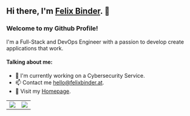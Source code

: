 <h2>
  Hi there, I'm <a href="https://www.felixbinder.at/" target="_blank" rel="noreferrer">Felix Binder</a>. 👋
</h2>

<h3>
  Welcome to my Github Profile!
</h3>

<p>
  I'm a Full-Stack and DevOps Engineer with a passion to develop create applications that work.
</p> 

<h4>Talking about me: </h4>
<ul>
  <li>🚀 I'm currently working on a Cybersecurity Service.</li>
  <li>📫 Contact me <a href="mailto:hello@felixbinder.at" target="_blank" rel="noreferrer">hello@felixbinder.at</a>.</li>
  <li>📝 Visit my <a href="https://wwww.felixbinder.at" target="_blank" rel="noreferrer">Homepage</a>.</li>
</ul>

<table>
  <tr>
    <td>
      <img src="https://github-readme-stats.vercel.app/api?username=Felix-Binder" />
    </td>
    <td>
      <img src="https://github-readme-stats.vercel.app/api/top-langs/?username=Felix-Binder" />
    </td>
  </tr>
</table>
